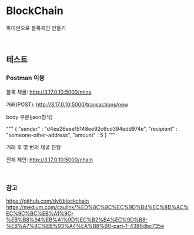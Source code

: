 # BlockChain

파이썬으로 블록체인 만들기

<br>

## 테스트

### Postman 이용

블록 채굴: http://3.17.0.10:5000/mine

거래(POST): http://3.17.0.10:5000/transactions/new

body 부분(json형식)

"""
{
"sender" : "d4ee26eee15148ee92c6cd394edd974e",
"recipient" : "someone-other-address",
"amount" : 5
}
"""

거래 후 몇 번의 채굴 진행

전체 체인: http://3.17.0.10:5000/chain

<br>

### 참고
https://github.com/dvf/blockchain
https://medium.com/caulink/%ED%8C%8C%EC%9D%B4%EC%8D%AC%EC%9C%BC%EB%A1%9C-%EB%B8%94%EB%A1%9D%EC%B2%B4%EC%9D%B8-%EB%A7%8C%EB%93%A4%EA%B8%B0-part-1-4386dbc735e

